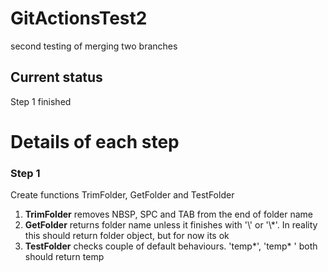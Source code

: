 # GitActionsTest2

second testing of merging two branches

## Current status

Step 1 finished

# Details of each step

### Step 1

Create functions TrimFolder, GetFolder and TestFolder

1. **TrimFolder** removes NBSP, SPC and TAB from the end of folder name
1. **GetFolder** returns folder name unless it finishes with '\\' or '\\*'. In reality this should return folder object, but for now its ok
1. **TestFolder** checks couple of default behaviours. 'temp\*', 'temp\* ' both should return temp
